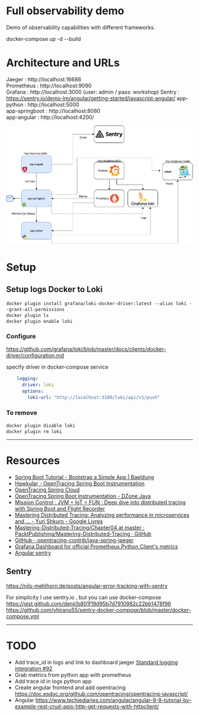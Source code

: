 # Full observability demo

Demo of observability capabilities with different frameworks.


docker-compose up -d --build

# Architecture and URLs

Jaeger : http://localhost:16686   
Prometheus : http://localhost:9090   
Grafana : http://localhost:3000   (user: admin / pass: workshop)
Sentry : https://sentry.io/demo-lm/angular/getting-started/javascript-angular/
app-python : http://localhost:5000  
app-springboot : http://localhost:8080  
app-angular : http://localhost:4200/

![Architecture](./architecture.png)

# Setup

## Setup logs Docker to Loki

```
docker plugin install grafana/loki-docker-driver:latest --alias loki --grant-all-permissions
docker plugin ls
docker plugin enable loki
```

### Configure
https://github.com/grafana/loki/blob/master/docs/clients/docker-driver/configuration.md

specify driver in docker-compose service 
```yaml
    logging:
      driver: loki
      options:
        loki-url: "http://localhost:3100/loki/api/v1/push"
```

### To remove

```
docker plugin disable loki
docker plugin rm loki
```

--- 
# Resources

- [Spring Boot Tutorial - Bootstrap a Simple App | Baeldung](https://www.baeldung.com/spring-boot-start)
- [Hawkular - OpenTracing Spring Boot Instrumentation](https://www.hawkular.org/blog/2017/06/9/opentracing-spring-boot.html)
- [OpenTracing Spring Cloud](https://github.com/opentracing-contrib/java-spring-cloud)
- [OpenTracing Spring Boot Instrumentation - DZone Java](https://dzone.com/articles/opentracing-spring-boot-instrumentation)
- [Mission Control : JVM + IoT = FUN : Deep dive into distributed tracing with Spring Boot and Flight Recorder](http://www.wengnermiro.com/2018/12/deep-dive-into-distributed-tracing-with.html)
- [Mastering Distributed Tracing: Analyzing performance in microservices and … - Yuri Shkuro - Google Livres](https://books.google.be/books?id=4AuLDwAAQBAJ&pg=PA149&lpg=PA149&dq=example+opentracing-spring-cloud-starter&source=bl&ots=Of1FBVdgjC&sig=ACfU3U3T2EOI0cKjiO-P_upcnQ4agXjbLg&hl=fr&sa=X&ved=2ahUKEwja8diimrbnAhVNLVAKHfG1DMMQ6AEwEnoECAwQAQ#v=onepage&q=example%20opentracing-spring-cloud-starter&f=false)
- [Mastering-Distributed-Tracing/Chapter04 at master · PacktPublishing/Mastering-Distributed-Tracing · GitHub](https://github.com/PacktPublishing/Mastering-Distributed-Tracing/tree/master/Chapter04)
- [GitHub - opentracing-contrib/java-spring-jaeger](https://github.com/opentracing-contrib/java-spring-jaeger)
- [Grafana Dashboard for official Prometheus Python Client's metrics](https://github.com/pilosus/prometheus-client-python-app-grafana-dashboard)
- [Angular sentry](https://nils-mehlhorn.de/posts/angular-error-tracking-with-sentry)

## Sentry

https://nils-mehlhorn.de/posts/angular-error-tracking-with-sentry

For simplicity I use sentry.io , but you can use docker-compose
https://gist.github.com/denji/b801f19d95b7d7910982c22bb1478f96
https://github.com/yhirano55/sentry-docker-compose/blob/master/docker-compose.yml



--- 

# TODO
- Add trace_id in logs and link to dashboard jaeger [Standard logging integration #92](https://github.com/opentracing-contrib/java-spring-cloud/issues/92)
- Grab metrics from python app with prometheus
- Add trace id in logs python app
- Create angular frontend and add opentracing https://doc.esdoc.org/github.com/opentracing/opentracing-javascript/
- Angular https://www.techiediaries.com/angular/angular-9-8-tutorial-by-example-rest-crud-apis-http-get-requests-with-httpclient/
